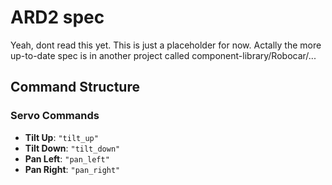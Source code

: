 # ARD2 spec

Yeah, dont read this yet. This is just a placeholder for now.
Actally the more up-to-date spec is in another project called component-library/Robocar/...

## Command Structure


### Servo Commands
- **Tilt Up**: `"tilt_up"`
- **Tilt Down**: `"tilt_down"`
- **Pan Left**: `"pan_left"`
- **Pan Right**: `"pan_right"`


